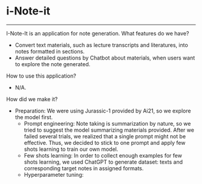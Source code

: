# i-Note-it
---------------------
I-Note-It is an application for note generation. 
What features do we have?
- Convert text materials, such as lecture transcripts and literatures, into notes formatted in sections. 
- Answer detailed questions by Chatbot about materials, when users want to explore the note generated. 

How to use this application?
- N/A.
  
How did we make it?
- Preparation: We were using Jurassic-1 provided by Ai21, so we explore the model first.
  - Prompt engineering: Note taking is summarization by nature, so we tried to suggest the model summarizing materials provided. After we failed several trials, we realized that a single prompt might not be effective. Thus, we decided to stick to one prompt and apply few shots learning to train our own model. 
  - Few shots learning: In order to collect enough examples for few shots learning, we used ChatGPT to generate dataset: texts and corresponding target notes in assigned formats. 
  - Hyperparameter tuning: 
